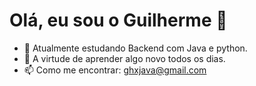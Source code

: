 # Olá, eu sou o Guilherme 👋
- 🔭 Atualmente estudando Backend com Java e python.
- 🌱 A virtude de aprender algo novo todos os dias.
- 📫 Como me encontrar: ghxjava@gmail.com
